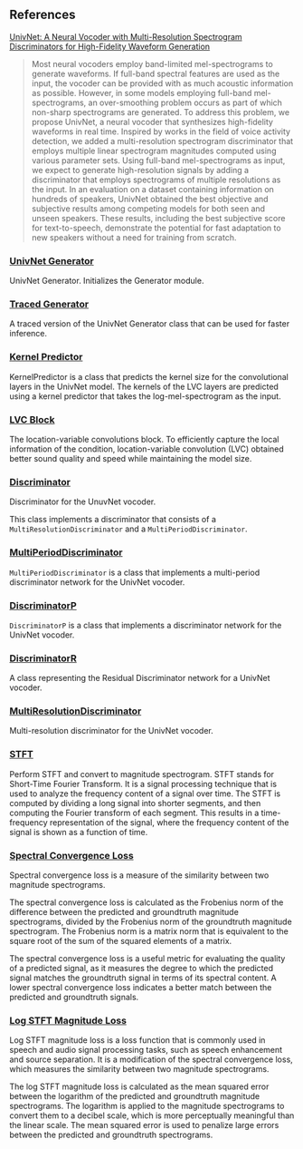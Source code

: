 ## References

[UnivNet: A Neural Vocoder with Multi-Resolution Spectrogram Discriminators for High-Fidelity Waveform Generation](https://arxiv.org/abs/2106.07889v1)

> Most neural vocoders employ band-limited mel-spectrograms to generate waveforms. If full-band spectral features are used as the input, the vocoder can be provided with as much acoustic information as possible. However, in some models employing full-band mel-spectrograms, an over-smoothing problem occurs as part of which non-sharp spectrograms are generated. To address this problem, we propose UnivNet, a neural vocoder that synthesizes high-fidelity waveforms in real time. Inspired by works in the field of voice activity detection, we added a multi-resolution spectrogram discriminator that employs multiple linear spectrogram magnitudes computed using various parameter sets. Using full-band mel-spectrograms as input, we expect to generate high-resolution signals by adding a discriminator that employs spectrograms of multiple resolutions as the input. In an evaluation on a dataset containing information on hundreds of speakers, UnivNet obtained the best objective and subjective results among competing models for both seen and unseen speakers. These results, including the best subjective score for text-to-speech, demonstrate the potential for fast adaptation to new speakers without a need for training from scratch. 

### [UnivNet Generator](generator.md)

UnivNet Generator.
Initializes the Generator module.

### [Traced Generator](traced_generator.md)

A traced version of the UnivNet Generator class that can be used for faster inference.

### [Kernel Predictor](kernel_predictor.md)

KernelPredictor is a class that predicts the kernel size for the convolutional layers in the UnivNet model.
The kernels of the LVC layers are predicted using a kernel predictor that takes the log-mel-spectrogram as the input.

### [LVC Block](lvc_block.md)

The location-variable convolutions block.
To efficiently capture the local information of the condition, location-variable convolution (LVC) obtained better sound quality and speed while maintaining the model size.

### [Discriminator](discriminator.md)

Discriminator for the UnuvNet vocoder.

This class implements a discriminator that consists of a `MultiResolutionDiscriminator` and a `MultiPeriodDiscriminator`.

### [MultiPeriodDiscriminator](multi_period_discriminator.md)

`MultiPeriodDiscriminator` is a class that implements a multi-period discriminator network for the UnivNet vocoder.

### [DiscriminatorP](discriminator_p.md)

`DiscriminatorP` is a class that implements a discriminator network for the UnivNet vocoder.

### [DiscriminatorR](discriminator_r.md)

A class representing the Residual Discriminator network for a UnivNet vocoder.

### [MultiResolutionDiscriminator](multi_resolution_discriminator.md)

Multi-resolution discriminator for the UnivNet vocoder.

### [STFT](stft.md)

Perform STFT and convert to magnitude spectrogram.
STFT stands for Short-Time Fourier Transform. It is a signal processing technique that is used to analyze the frequency content of a signal over time. The STFT is computed by dividing a long signal into shorter segments, and then computing the Fourier transform of each segment. This results in a time-frequency representation of the signal, where the frequency content of the signal is shown as a function of time.

### [Spectral Convergence Loss](spectral_convergence_loss.md)

Spectral convergence loss is a measure of the similarity between two magnitude spectrograms.

The spectral convergence loss is calculated as the Frobenius norm of the difference between the predicted and groundtruth magnitude spectrograms, divided by the Frobenius norm of the groundtruth magnitude spectrogram. The Frobenius norm is a matrix norm that is equivalent to the square root of the sum of the squared elements of a matrix.

The spectral convergence loss is a useful metric for evaluating the quality of a predicted signal, as it measures the degree to which the predicted signal matches the groundtruth signal in terms of its spectral content. A lower spectral convergence loss indicates a better match between the predicted and groundtruth signals.

### [Log STFT Magnitude Loss](log_stft_magnitude_loss.md)

Log STFT magnitude loss is a loss function that is commonly used in speech and audio signal processing tasks, such as speech enhancement and source separation. It is a modification of the spectral convergence loss, which measures the similarity between two magnitude spectrograms.

The log STFT magnitude loss is calculated as the mean squared error between the logarithm of the predicted and groundtruth magnitude spectrograms. The logarithm is applied to the magnitude spectrograms to convert them to a decibel scale, which is more perceptually meaningful than the linear scale. The mean squared error is used to penalize large errors between the predicted and groundtruth spectrograms.
